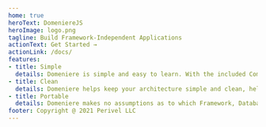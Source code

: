 ```yaml
---
home: true
heroText: DomeniereJS
heroImage: logo.png
tagline: Build Framework-Independent Applications
actionText: Get Started →
actionLink: /docs/
features:
- title: Simple
  details: Domeniere is simple and easy to learn. With the included Command-Line Interface, you can get started in seconds.
- title: Clean
  details: Domeniere helps keep your architecture simple and clean, helping you stay productive. 
- title: Portable
  details: Domeniere makes no assumptions as to which Framework, Database, or external services you are using.
footer: Copyright @ 2021 Perivel LLC
---
```

